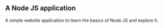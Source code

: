 ## A Node JS application

A simple website application to learn the basics of Node JS
and explore it.

